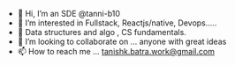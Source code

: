 - 👋 Hi, I’m  an SDE @tanni-b10
- 👀 I’m interested in Fullstack, Reactjs/native, Devops.....
- 🌱 Data structures and algo , CS fundamentals.
- 💞️ I’m looking to collaborate on ... anyone with great ideas
- 📫 How to reach me ... tanishk.batra.work@gmail.com

<!---
tanni-b10/tanni-b10 is a ✨ special ✨ repository because its `README.md` (this file) appears on your GitHub profile.
You can click the Preview link to take a look at your changes.
--->

